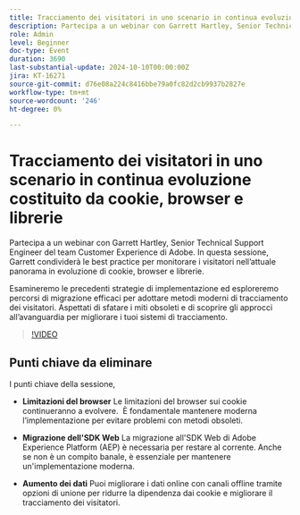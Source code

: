 ```yaml
---
title: Tracciamento dei visitatori in uno scenario in continua evoluzione costituito da cookie, browser e librerie
description: Partecipa a un webinar con Garrett Hartley, Senior Technical Support Engineer del team Customer Experience di Adobe. In questa sessione, Garrett condividerà le best practice per il tracciamento dei visitatori nel panorama odierno in evoluzione di cookie, browser e librerie. Esamineremo le precedenti strategie di implementazione ed esploreremo percorsi di migrazione efficaci per adottare metodi moderni di tracciamento dei visitatori. Aspettati di sfatare i miti obsoleti e di scoprire gli approcci all’avanguardia per migliorare i tuoi sistemi di tracciamento.
role: Admin
level: Beginner
doc-type: Event
duration: 3690
last-substantial-update: 2024-10-10T00:00:00Z
jira: KT-16271
source-git-commit: d76e08a224c8416bbe79a0fc82d2cb9937b2827e
workflow-type: tm+mt
source-wordcount: '246'
ht-degree: 0%

---
```



# Tracciamento dei visitatori in uno scenario in continua evoluzione costituito da cookie, browser e librerie

Partecipa a un webinar con Garrett Hartley, Senior Technical Support Engineer del team Customer Experience di Adobe. In questa sessione, Garrett condividerà le best practice per monitorare i visitatori nell’attuale panorama in evoluzione di cookie, browser e librerie.

Esamineremo le precedenti strategie di implementazione ed esploreremo percorsi di migrazione efficaci per adottare metodi moderni di tracciamento dei visitatori. Aspettati di sfatare i miti obsoleti e di scoprire gli approcci all’avanguardia per migliorare i tuoi sistemi di tracciamento.

>[!VIDEO](https://video.tv.adobe.com/v/3434925/?learn=on)

## Punti chiave da eliminare

I punti chiave della sessione,

* **Limitazioni del browser** Le limitazioni del browser sui cookie continueranno a evolvere. &#x200B; È fondamentale mantenere moderna l’implementazione per evitare problemi con metodi obsoleti. &#x200B;

* **Migrazione dell&#39;SDK Web** La migrazione all&#39;SDK Web di Adobe Experience Platform (AEP) è necessaria per restare al corrente. Anche se non è un compito banale, è essenziale per mantenere un&#39;implementazione moderna. &#x200B;

* **Aumento dei dati** Puoi migliorare i dati online con canali offline tramite opzioni di unione per ridurre la dipendenza dai cookie e migliorare il tracciamento dei visitatori. &#x200B;

